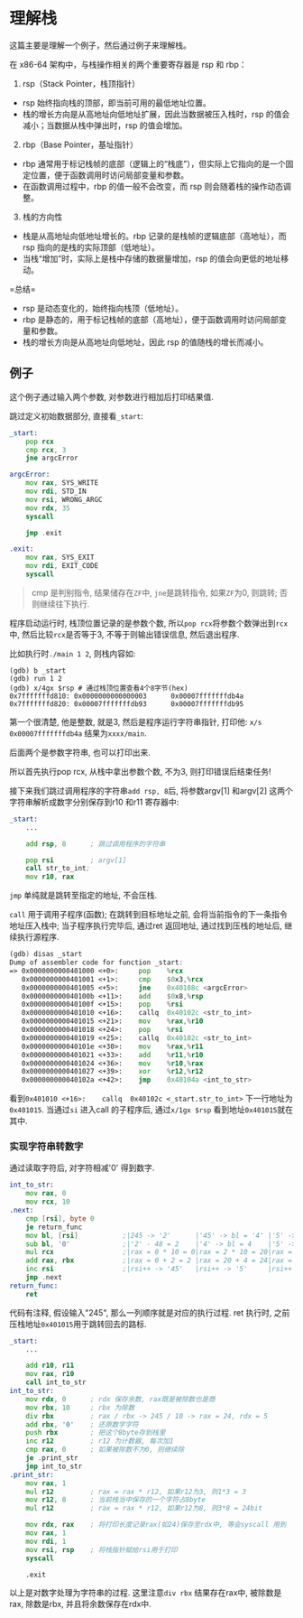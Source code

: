 # 理解栈

这篇主要是理解一个例子，然后通过例子来理解栈。

在 x86-64 架构中，与栈操作相关的两个重要寄存器是 rsp 和 rbp：

1. rsp（Stack Pointer，栈顶指针）

- rsp 始终指向栈的顶部，即当前可用的最低地址位置。
- 栈的增长方向是从高地址向低地址扩展，因此当数据被压入栈时，rsp 的值会减小；当数据从栈中弹出时，rsp 的值会增加。

2. rbp（Base Pointer，基址指针）

- rbp 通常用于标记栈帧的底部（逻辑上的“栈底”），但实际上它指向的是一个固定位置，便于函数调用时访问局部变量和参数。
- 在函数调用过程中，rbp 的值一般不会改变，而 rsp 则会随着栈的操作动态调整。

3. 栈的方向性

- 栈是从高地址向低地址增长的。rbp 记录的是栈帧的逻辑底部（高地址），而 rsp 指向的是栈的实际顶部（低地址）。
- 当栈“增加”时，实际上是栈中存储的数据量增加，rsp 的值会向更低的地址移动。

=总结=

- rsp 是动态变化的，始终指向栈顶（低地址）。
- rbp 是静态的，用于标记栈帧的底部（高地址），便于函数调用时访问局部变量和参数。
- 栈的增长方向是从高地址向低地址，因此 rsp 的值随栈的增长而减小。

## 例子

这个例子通过输入两个参数, 对参数进行相加后打印结果值.

跳过定义初始数据部分, 直接看`_start`:

```asm
_start:
    pop rcx
    cmp rcx, 3
    jne argcError

argcError:
    mov rax, SYS_WRITE
    mov rdi, STD_IN
    mov rsi, WRONG_ARGC
    mov rdx, 35
    syscall

    jmp .exit

.exit:
    mov rax, SYS_EXIT
    mov rdi, EXIT_CODE
    syscall
```

> cmp 是判别指令, 结果储存在`ZF`中, `jne`是跳转指令, 如果`ZF`为0, 则跳转; 否则继续往下执行.

程序启动运行时, 栈顶位置记录的是参数个数, 所以`pop rcx`将参数个数弹出到`rcx`中, 然后比较`rcx`是否等于3, 不等于则输出错误信息, 然后退出程序.

比如执行时`./main 1 2`, 则栈内容如:

```
(gdb) b _start
(gdb) run 1 2
(gdb) x/4gx $rsp # 通过栈顶位置查看4个8字节(hex)
0x7fffffffd810: 0x0000000000000003      0x00007fffffffdb4a
0x7fffffffd820: 0x00007fffffffdb93      0x00007fffffffdb95
```

第一个很清楚, 他是整数, 就是3, 然后是程序运行字符串指针, 打印他: `x/s 0x00007fffffffdb4a` 结果为`xxxx/main`.

后面两个是参数字符串, 也可以打印出来.

所以首先执行pop rcx, 从栈中拿出参数个数, 不为3, 则打印错误后结束任务!

接下来我们跳过调用程序的字符串`add rsp, 8`后, 将参数argv[1] 和argv[2] 这两个字符串解析成数字分别保存到r10 和r11 寄存器中:

```asm
_start:
    ...

    add rsp, 8      ; 跳过调用程序的字符串

    pop rsi         ; argv[1]
    call str_to_int;
    mov r10, rax
```

`jmp` 单纯就是跳转至指定的地址, 不会压栈.

`call` 用于调用子程序(函数); 在跳转到目标地址之前, 会将当前指令的下一条指令地址压入栈中; 当子程序执行完毕后, 通过ret 返回地址, 通过找到压栈的地址后, 继续执行源程序.

```asm
(gdb) disas _start
Dump of assembler code for function _start:
=> 0x0000000000401000 <+0>:     pop    %rcx
   0x0000000000401001 <+1>:     cmp    $0x3,%rcx
   0x0000000000401005 <+5>:     jne    0x40108c <argcError>
   0x000000000040100b <+11>:    add    $0x8,%rsp
   0x000000000040100f <+15>:    pop    %rsi
   0x0000000000401010 <+16>:    callq  0x40102c <str_to_int>
   0x0000000000401015 <+21>:    mov    %rax,%r10
   0x0000000000401018 <+24>:    pop    %rsi
   0x0000000000401019 <+25>:    callq  0x40102c <str_to_int>
   0x000000000040101e <+30>:    mov    %rax,%r11
   0x0000000000401021 <+33>:    add    %r11,%r10
   0x0000000000401024 <+36>:    mov    %r10,%rax
   0x0000000000401027 <+39>:    xor    %r12,%r12
   0x000000000040102a <+42>:    jmp    0x40104a <int_to_str>
```

看到`0x401010 <+16>:    callq  0x40102c <_start.str_to_int>` 下一行地址为`0x401015`. 当通过`si` 进入call 的子程序后, 通过`x/1gx $rsp` 看到地址`0x401015`就在其中.

### 实现字符串转数字

通过读取字符后, 对字符相减'0' 得到数字.

```asm
int_to_str:
    mov rax, 0
    mov rcx, 10
.next:
    cmp [rsi], byte 0
    je return_func
    mov bl, [rsi]           ;|245 -> '2'      |'45' -> bl = '4' |'5' -> bl = '5'    |
    sub bl, '0'             ;|'2' - 48 = 2    |'4' -> bl = 4    |'5' -> bl = 5      |
    mul rcx                 ;|rax = 0 * 10 = 0|rax = 2 * 10 = 20|rax = 24 * 10 = 240|
    add rax, rbx            ;|rax = 0 + 2 = 2 |rax = 20 + 4 = 24|rax = 240 + 5 = 245
    inc rsi                 ;|rsi++ -> '45'   |rsi++ -> '5'     |rsi++ -> 0         |
    jmp .next
return_func:
    ret
```

代码有注释, 假设输入"245", 那么一列顺序就是对应的执行过程. ret 执行时, 之前压栈地址`0x401015`用于跳转回去的路标.

```asm
_start:
    ...

    add r10, r11
    mov rax, r10
    call int_to_str
int_to_str:
    mov rdx, 0      ; rdx 保存余数, rax既是被除数也是商
    mov rbx, 10     ; rbx 为除数
    div rbx         ; rax / rbx -> 245 / 10 -> rax = 24, rdx = 5
    add rbx, '0'    ; 还原数字字符
    push rbx        ; 把这个8byte存到栈里
    inc r12         ; r12 为计数器, 每次加1
    cmp rax, 0      ; 如果被除数不为0, 则继续除
    je .print_str
    jmp int_to_str
.print_str:
    mov rax, 1
    mul r12         ; rax = rax * r12, 如果r12为3, 则1*3 = 3
    mov r12, 8      ; 当前栈当中保存的一个字符占8byte
    mul r12         ; rax = rax * r12, 如果r12为8, 则3*8 = 24bit

    mov rdx, rax    ; 将打印长度记录rax(如24)保存至rdx中, 等会syscall 用到
    mov rax, 1
    mov rdi, 1
    mov rsi, rsp    ; 将栈指针赋给rsi用于打印
    syscall

    .exit
```

以上是对数字处理为字符串的过程. 这里注意`div rbx` 结果存在rax中, 被除数是rax, 除数是rbx, 并且将余数保存在rdx中.